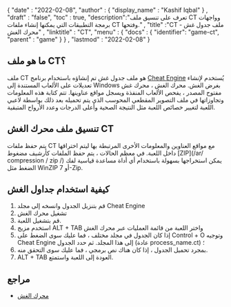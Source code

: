 {
  "date" : "2022-02-08",
  "author" : {
    "display_name" : "Kashif Iqbal"
} ,
  "draft" : "false",
  "toc" : true,
  "description":"تعرف على تنسيق ملف CT وواجهات برمجة التطبيقات التي يمكنها إنشاء ملفات CT وفتحها." ,
  "title" :"CT - ملف جدول غش محرك الغش" ,
  "linktitle" : "CT",
  "menu" : {
    "docs" : {
      "identifier": "game-ct",
      "parent" : "game"
}
} ,
  "lastmod" : "2022-02-08"
}

## ما هو ملف CT؟

ملف CT هو ملف جدول غش تم إنشاؤه باستخدام برنامج [Cheat Engine](https://www.cheatengine.org/) يُستخدم لإنشاء تعديلات على الألعاب المستندة إلى Windows بغرض الغش. محرك الغش ، محرك غش مفتوح المصدر ، يفحص الألعاب المنفذة ويسجل مواقع عناوينها. تتم كتابة هذه المعلومات وتجاوزاتها في ملف التصوير المقطعي المحوسب الذي يتم تحميله بعد ذلك بواسطة لاعبي اللعبة لتغيير خصائص اللعبة مثل النتيجة الصحية وأعلى الدرجات وعدد الأرواح المتبقية.

## تنسيق ملف محرك الغش CT

يتم حفظ ملفات CT مع مواقع العناوين والمعلومات الأخرى المرتبطة بها ليتم اختراقها داخل اللعبة. في معظم الحالات ، يتم حفظ الملفات كأرشيف مضغوط [ZIP](/ar/ compression / zip /) يمكن استخراجها بسهولة باستخدام أي أداة مساعدة قياسية لفك الضغط مثل WinZIP أو 7-Zip.

## كيفية استخدام جداول الغش

1. قم بتنزيل الجدول وانسخه إلى مجلد Cheat Engine
1. تشغيل محرك الغش
1. قم بتشغيل اللعبة.
1. استخدم مزيج ALT + TAB واختر اللعبة من قائمة العمليات عبر محرك الغش
1. إذا كان الجدول في مجلد مختلف ، فما عليك سوى الضغط على Control + O وتوجيه Cheat Engine إلى هذا المجلد. ثم حدد الجدول (عادة process_name.ct) ؛
1. بمجرد تحميل الجدول ، إذا كان هناك نص برمجي ، فما عليك سوى التحقق منه.
1. ALT + TAB العودة إلى اللعبة واستمتع.

## مراجع

* [محرك الغش](https://www.cheatengine.org/)

